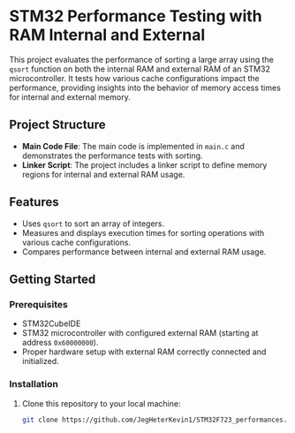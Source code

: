 # STM32 Performance Testing with RAM Internal and External

This project evaluates the performance of sorting a large array using the `qsort` function on both the internal RAM and external RAM of an STM32 microcontroller. It tests how various cache configurations impact the performance, providing insights into the behavior of memory access times for internal and external memory.

## Project Structure

- **Main Code File**: The main code is implemented in `main.c` and demonstrates the performance tests with sorting.
- **Linker Script**: The project includes a linker script to define memory regions for internal and external RAM usage.

## Features

- Uses `qsort` to sort an array of integers.
- Measures and displays execution times for sorting operations with various cache configurations.
- Compares performance between internal and external RAM usage.

## Getting Started

### Prerequisites

- STM32CubeIDE
- STM32 microcontroller with configured external RAM (starting at address `0x60000000`).
- Proper hardware setup with external RAM correctly connected and initialized.

### Installation

1. Clone this repository to your local machine:
   ```bash
   git clone https://github.com/JegHeterKevin1/STM32F723_performances.git
